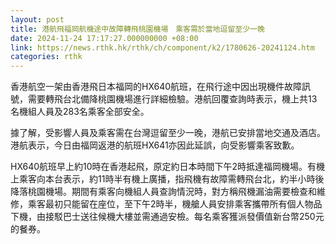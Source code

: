 ```yaml
---
layout: post
title: 港航飛福岡航機途中故障轉飛桃園機場　乘客需於當地逗留至少一晚
date: 2024-11-24 17:17:27.000000000 +08:00
link: https://news.rthk.hk/rthk/ch/component/k2/1780626-20241124.htm
categories: rthk
---
```


香港航空一架由香港飛日本福岡的HX640航班，在飛行途中因出現機件故障訊號，需要轉飛台北備降桃園機場進行詳細檢驗。港航回覆查詢時表示，機上共13名機組人員及283名乘客全部安全。

據了解，受影響人員及乘客需在台灣逗留至少一晚，港航已安排當地交通及酒店。港航表示，今日由福岡返港的航班HX641亦因此延誤，向受影響乘客致歉。

HX640航班早上約10時在香港起飛，原定約日本時間下午2時抵達福岡機場。有機上乘客向本台表示，約11時半有機上廣播，指飛機有故障需轉飛台北，約半小時後降落桃園機場。期間有乘客向機組人員查詢情況時，對方稱飛機漏油需要檢查和維修，乘客最初只能留在座位，至下午2時半，機艙人員安排乘客攜帶所有個人物品下機，由接駁巴士送往候機大樓並需通過安檢。每名乘客獲派發價值新台幣250元的餐券。
